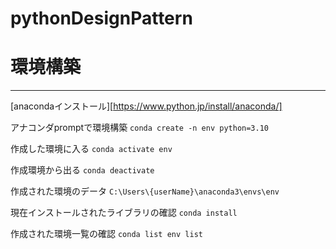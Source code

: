 # pythonDesignPattern

# 環境構築
---
[anacondaインストール][https://www.python.jp/install/anaconda/]

アナコンダpromptで環境構築
`conda create -n env python=3.10`

作成した環境に入る
`conda activate env`

作成環境から出る
`conda deactivate`

作成された環境のデータ
`C:\Users\{userName}\anaconda3\envs\env`

現在インストールされたライブラリの確認
`conda install`

作成された環境一覧の確認
`conda list env list`

